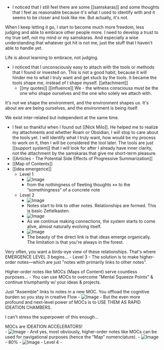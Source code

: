 - I noticed that I still feel there are some [[samskaras]] and some thoughts that I feel as reasonable because it's what I used to identify with and it seems to be closer and look like me. But actually, it's not. 

When I keep letting it go, I start to become much more freedom, less judging and able to embrace other people more. I need to develop a trust to my true self, not my mind or my samskaras. And especially a wise understanding that whatever got hit is not me, just the stuff that I haven't able to handle yet.

Life is about learning to embrace, not judging.
- I noticed that I unconsciously easy to attach with the tools or methods that I found or invested on. This is not a good habit, because it will hinder me to what I truly want and get stuck by the tools. It became the tools shape me, instead of I shape myself. [[attachment]]
    - [[my quotes]] [[influence]]
We - the witness consciouss must be the one who shape ourselves and the one who solely we attach with. 

It's not we shape the environment, and the environment shapes us. It's about we are being ourselves, and the environment is being itself. 

We exist inter-related but independent at the same time.
- I feel so thankful when I found out [[Nick Milo]]. He helped me to realize my attachments and whether Roam or Obsidian, I will stop to care about the tools yet. I will identify what I truly want, how would be my process to work on it, then I will be considered the tool later. The tools are just [[support system]] that I will look for after I already have inner clarity, not the attachment by the samskaras that give me short-term pleasure.
- [[Articles - The Potential Side Effects of Progressive Summarization]]
- [[Map of Contents]]
- [[idea emergence]]
    - Level 1 
        - ![Image](https://pbs.twimg.com/media/EkeEdg7UcAE3DML?format=jpg&name=large)
        - from the nothingness of fleeting thoughts »» 
to the “somethingness” of a concrete note
    - Level 2
        - ![Image](https://pbs.twimg.com/media/EkeFhY_VgAA5HRb?format=jpg&name=900x900)
        - Notes start to link to other notes. Relationships are formed. This is basic Zettelkasten.
        - ![Image](https://pbs.twimg.com/media/EkeF4vaVkAE3GzY?format=jpg&name=large)
        - As we continue making connections, the system starts to come alive, almost naturally evolving itself.
        - ![Image](https://pbs.twimg.com/media/EkeHM8rU8AUnFmw?format=jpg&name=large)
        - The beauty of the direct link is that ideas emerge organically. The limitation is that you're always in the forest. 

Very often, you want a birds-eye view of these relationships. That's where EMERGENCE LEVEL 3 begins...
    - Level 3
        - The solution is to make higher-order notes—which are just "notes with primarily links to other notes".

Higher-order notes like MOCs (Maps of Content) serve countless purposes...
        - You can use MOCs to overcome "Mental Squeeze Points" & continue triumphantly w/ your ideas & projects.

Just "Assemble" links to notes in a new MOC. You offload the cognitive burden so you stay in creative Flow
            - ![Image](https://pbs.twimg.com/media/EkeJSX7U8AA2XmV?format=jpg&name=medium)
        - But the even more profound and next-level power of MOCs is to USE THEM AS RAPID IDEATION CHAMBERS.

I can't stress the superpower of this enough...

MOCs are IDEATION ACCELERATORS!   
            - ![Image](https://pbs.twimg.com/media/EkeJb-LVMAEaeoC?format=jpg&name=large)
        - And yes, most obviously, higher-order notes like MOCs can be used for navigational purposes (hence the "Map" nomenclature).
            - ![Image](https://pbs.twimg.com/media/EkeKo0nUUAA4JI1?format=jpg&name=medium)
        - 80%
            - ![Image](https://pbs.twimg.com/media/EkeQWTRVoAES5K0?format=jpg&name=large)
    - Level 4
        - 
